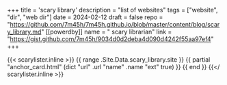 +++
title = 'scary library'
description = "list of websites"
tags = ["website", "dir", "web dir"]
date = 2024-02-12
draft = false
repo = "https://github.com/7m45h/7m45h.github.io/blob/master/content/blog/scary_library.md"
[[powerdby]]
name = " scary librarian"
link = "https://gist.github.com/7m45h/9034d0d2deba4d090d4242f55aa97ef4"
+++

{{< scarylister.inline >}}
  {{ range .Site.Data.scary_library.site }}
    {{ partial "anchor_card.html" (dict "url" .url "name" .name "ext" true) }}
  {{ end }}
{{</ scarylister.inline >}}
